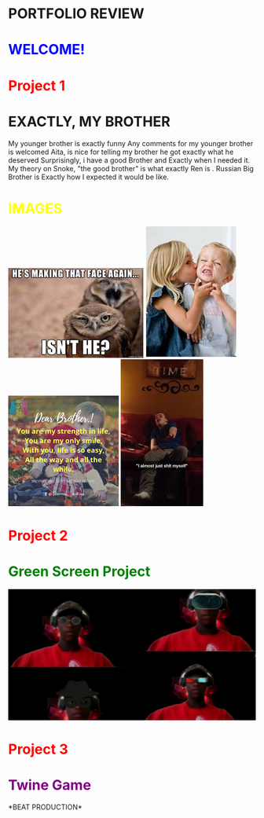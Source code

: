 # PORTFOLIO REVIEW
  
 <h1 style="color:blue;">WELCOME!</h1>

<h1 style="color:red;">Project 1</h1>

# EXACTLY, MY BROTHER
My younger brother is exactly funny Any comments for my younger brother is welcomed Aita, is nice for telling my brother he got exactly what he deserved Surprisingly, i have a good Brother and Exactly when I needed it. My theory on Snoke, "the good brother" is what exactly Ren is . Russian Big Brother is Exactly how I expected it would be like.
<h1 style="color:yellow;">IMAGES</h1>
<img src="https://github.com/Bill490/Exactly-My-Brother/blob/main/B1.jpg?raw=true"> <img src="https://github.com/Bill490/Exactly-My-Brother/blob/main/B4.jpg?raw=true"> 
<img src="https://github.com/Bill490/Exactly-My-Brother/blob/main/B3.jpg?raw=true"> 
<img src="https://github.com/Bill490/Exactly-My-Brother/blob/main/B2.jpg?raw=true">


<h1 style="color:red;">Project 2</h1>

<h1 style="color:green;">Green Screen Project</h1>

<img src="https://github.com/Bill490/Exactly-My-Brother/blob/main/Records%20Museum5.jpg?raw=true">


<h1 style="color:red;">Project 3</h1>

<h1 style="color:purple;">Twine Game</h1>
*BEAT PRODUCTION*
